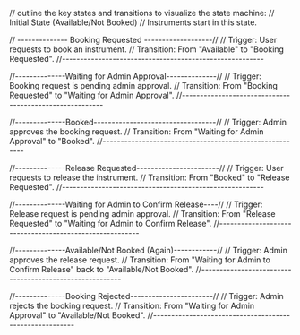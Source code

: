 // outline the key states and transitions to  visualize the state machine:
// Initial State (Available/Not Booked)
// Instruments start in this state.

// --------------  Booking Requested -------------------//
// Trigger: User requests to book an instrument.
// Transition: From "Available" to "Booking Requested".
//--------------------------------------------------------

//--------------Waiting for Admin Approval--------------//
// Trigger: Booking request is pending admin approval.
// Transition: From "Booking Requested" to "Waiting for Admin Approval".
//--------------------------------------------------------

//--------------Booked----------------------------------//
// Trigger: Admin approves the booking request.
// Transition: From "Waiting for Admin Approval" to "Booked".
//--------------------------------------------------------

//--------------Release Requested-----------------------//
// Trigger: User requests to release the instrument.
// Transition: From "Booked" to "Release Requested".
//--------------------------------------------------------

//--------------Waiting for Admin to Confirm Release----//
// Trigger: Release request is pending admin approval.
// Transition: From "Release Requested" to "Waiting for Admin to Confirm Release".
//--------------------------------------------------------

//--------------Available/Not Booked (Again)------------//
// Trigger: Admin approves the release request.
// Transition: From "Waiting for Admin to Confirm Release" back to "Available/Not Booked".
//--------------------------------------------------------

//--------------Booking Rejected-----------------------//
// Trigger: Admin rejects the booking request.
// Transition: From "Waiting for Admin Approval" to "Available/Not Booked".
//--------------------------------------------------------
